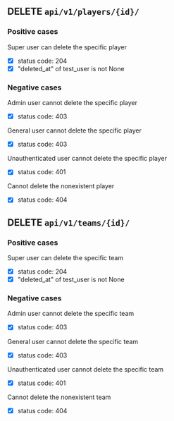## DELETE `api/v1/players/{id}/`

### Positive cases

Super user can delete the specific player

-   [x] status code: 204
-   [x] "deleted_at" of test_user is not None

### Negative cases

Admin user cannot delete the specific player

-   [x] status code: 403

General user cannot delete the specific player

-   [x] status code: 403

Unauthenticated user cannot delete the specific player

-   [x] status code: 401

Cannot delete the nonexistent player

-   [x] status code: 404

## DELETE `api/v1/teams/{id}/`

### Positive cases

Super user can delete the specific team

-   [x] status code: 204
-   [x] "deleted_at" of test_user is not None

### Negative cases

Admin user cannot delete the specific team

-   [x] status code: 403

General user cannot delete the specific team

-   [x] status code: 403

Unauthenticated user cannot delete the specific team

-   [x] status code: 401

Cannot delete the nonexistent team

-   [x] status code: 404
